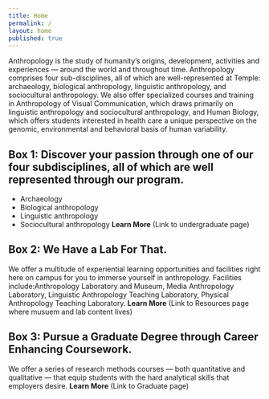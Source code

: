 ```yaml
---
title: Home
permalink: /
layout: home
published: true
---
```


Anthropology is the study of humanity’s origins, development, activities and experiences — around the world and throughout time. Anthropology comprises four sub-disciplines, all of which are well-represented at Temple: archaeology, biological anthropology, linguistic anthropology, and sociocultural anthropology. We also offer specialized courses and training in Anthropology of Visual Communication, which draws primarily on linguistic anthropology and sociocultural anthropology, and Human Biology, which offers students interested in health care a unique perspective on the genomic, environmental and behavioral basis of human variability. 

## Box 1: Discover your passion through one of our four subdisciplines, all of which are well represented through our program. 

- Archaeology
- Biological anthropology
- Linguistic anthropology
- Sociocultural anthropology
**Learn More** (Link to undergraduate page)

## Box 2: We Have a Lab For That.

We offer a multitude of experiential learning opportunities and facilities right here on campus for you to immerse yourself in anthropology. Facilities include:Anthropology Laboratory and Museum, Media Anthropology Laboratory, Linguistic Anthropology Teaching Laboratory, Physical Anthropology Teaching Laboratory.
**Learn More** (Link to Resources page where musuem and lab content lives)

## Box 3: Pursue a Graduate Degree through Career Enhancing Coursework. 

We offer a series of research methods courses — both  quantitative and qualitative — that equip students with the hard analytical skills that employers desire.
**Learn More** (Link to Graduate page)